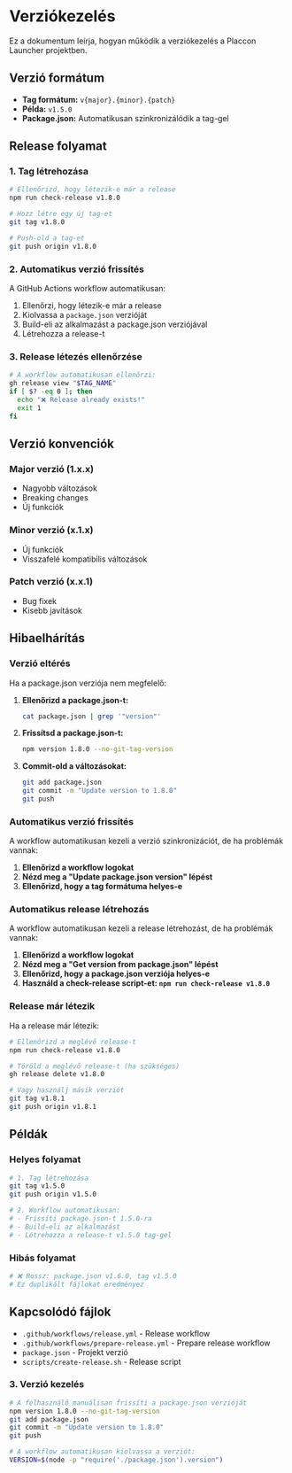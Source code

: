 # Verziókezelés

Ez a dokumentum leírja, hogyan működik a verziókezelés a Placcon Launcher projektben.

## Verzió formátum

- **Tag formátum:** `v{major}.{minor}.{patch}`
- **Példa:** `v1.5.0`
- **Package.json:** Automatikusan szinkronizálódik a tag-gel

## Release folyamat

### 1. Tag létrehozása
```bash
# Ellenőrizd, hogy létezik-e már a release
npm run check-release v1.8.0

# Hozz létre egy új tag-et
git tag v1.8.0

# Push-old a tag-et
git push origin v1.8.0
```

### 2. Automatikus verzió frissítés
A GitHub Actions workflow automatikusan:
1. Ellenőrzi, hogy létezik-e már a release
2. Kiolvassa a `package.json` verzióját
3. Build-eli az alkalmazást a package.json verziójával
4. Létrehozza a release-t

### 3. Release létezés ellenőrzése
```bash
# A workflow automatikusan ellenőrzi:
gh release view "$TAG_NAME"
if [ $? -eq 0 ]; then
  echo "❌ Release already exists!"
  exit 1
fi
```

## Verzió konvenciók

### Major verzió (1.x.x)
- Nagyobb változások
- Breaking changes
- Új funkciók

### Minor verzió (x.1.x)
- Új funkciók
- Visszafelé kompatibilis változások

### Patch verzió (x.x.1)
- Bug fixek
- Kisebb javítások

## Hibaelhárítás

### Verzió eltérés
Ha a package.json verziója nem megfelelő:

1. **Ellenőrizd a package.json-t:**
   ```bash
   cat package.json | grep '"version"'
   ```

2. **Frissítsd a package.json-t:**
   ```bash
   npm version 1.8.0 --no-git-tag-version
   ```

3. **Commit-old a változásokat:**
   ```bash
   git add package.json
   git commit -m "Update version to 1.8.0"
   git push
   ```

### Automatikus verzió frissítés
A workflow automatikusan kezeli a verzió szinkronizációt, de ha problémák vannak:

1. **Ellenőrizd a workflow logokat**
2. **Nézd meg a "Update package.json version" lépést**
3. **Ellenőrizd, hogy a tag formátuma helyes-e**

### Automatikus release létrehozás
A workflow automatikusan kezeli a release létrehozást, de ha problémák vannak:

1. **Ellenőrizd a workflow logokat**
2. **Nézd meg a "Get version from package.json" lépést**
3. **Ellenőrizd, hogy a package.json verziója helyes-e**
4. **Használd a check-release script-et: `npm run check-release v1.8.0`**

### Release már létezik
Ha a release már létezik:

```bash
# Ellenőrizd a meglévő release-t
npm run check-release v1.8.0

# Töröld a meglévő release-t (ha szükséges)
gh release delete v1.8.0

# Vagy használj másik verziót
git tag v1.8.1
git push origin v1.8.1
```

## Példák

### Helyes folyamat
```bash
# 1. Tag létrehozása
git tag v1.5.0
git push origin v1.5.0

# 2. Workflow automatikusan:
# - Frissíti package.json-t 1.5.0-ra
# - Build-eli az alkalmazást
# - Létrehozza a release-t v1.5.0 tag-gel
```

### Hibás folyamat
```bash
# ❌ Rossz: package.json v1.6.0, tag v1.5.0
# Ez duplikált fájlokat eredményez
```

## Kapcsolódó fájlok

- `.github/workflows/release.yml` - Release workflow
- `.github/workflows/prepare-release.yml` - Prepare release workflow
- `package.json` - Projekt verzió
- `scripts/create-release.sh` - Release script 

### 3. Verzió kezelés
```bash
# A felhasználó manuálisan frissíti a package.json verzióját
npm version 1.8.0 --no-git-tag-version
git add package.json
git commit -m "Update version to 1.8.0"
git push

# A workflow automatikusan kiolvassa a verziót:
VERSION=$(node -p "require('./package.json').version")
``` 